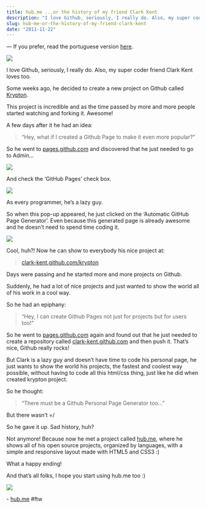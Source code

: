 ```yaml
---
title: hub.me ...or the history of my friend Clark Kent
description: "I love Github, seriously, I really do. Also, my super coder friend Clark Kent loves too. Some weeks ago, he decided to create a new project on Github called Krypton. This project is incredible and as the time passed by more and more people started watching and forking it. Awesome!"
slug: hub-me-or-the-history-of-my-friend-clark-kent
date: "2011-11-22"
---
```


— If you prefer, read the portuguese version [here](https://gist.github.com/1385464).

![](/static/img/tumblr/tumblr_luu210IMt81qe3219.jpg)

I love Github, seriously, I really do. Also, my super coder friend Clark Kent loves too.

Some weeks ago, he decided to create a new project on Github called [Krypton](https://github.com/clark-kent/krypton).

This project is incredible and as the time passed by more and more people started watching and forking it. Awesome!

<!-- more -->

A few days after it he had an idea:

> “Hey, what if I created a Github Page to make it even more popular?”

So he went to [pages.github.com](http://pages.github.com) and discovered that he just needed to go to Admin…

![](/static/img/tumblr/tumblr_luv2cxtXZh1qe3219.png)

And check the ‘GitHub Pages’ check box.

![](/static/img/tumblr/tumblr_luv2b5LjAU1qe3219.png)

As every programmer, he’s a lazy guy.

So when this pop-up appeared, he just clicked on the ‘Automatic GitHub Page Generator’. Even because this generated page is already awesome and he doesn’t need to spend time coding it.

![](/static/img/tumblr/tumblr_luv2dzlLbp1qe3219.png)

Cool, huh?! Now he can show to everybody his nice project at:

> [clark-kent.github.com/krypton](http://clark-kent.github.com/krypton/)

Days were passing and he started more and more projects on Github.

Suddenly, he had a lot of nice projects and just wanted to show the world all of his work in a cool way.

So he had an epiphany:

> “Hey, I can create Github Pages not just for projects but for users too!”

So he went to [pages.github.com](http://pages.github.com) again and found out that he just needed to create a repository called [clark-kent.github.com](http://clark-kent.github.com) and then push it. That’s nice, Github really rocks!

But Clark is a lazy guy and doesn’t have time to code his personal page, he just wants to show the world his projects, the fastest and coolest way possible, without having to code all this html/css thing, just like he did when created krypton project.

So he thought:

> “There must be a Github Personal Page Generator too…”

But there wasn’t =/

So he gave it up. Sad history, huh?

Not anymore! Because now he met a project called [hub.me](http://github.com/zenorocha/hub.me/), where he shows all of his open source projects, organized by languages, with a simple and responsive layout made with HTML5 and CSS3 :)

What a happy ending!

And that’s all folks, I hope you start using hub.me too :)

![](/static/img/tumblr/tumblr_luu36opVbK1qe3219.jpg)

- [hub.me](http://github.com/zenorocha/hub.me/) #ftw
